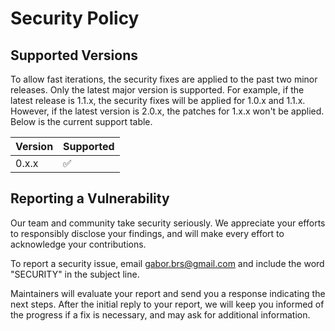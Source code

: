 # Security Policy

## Supported Versions

To allow fast iterations, the security fixes are applied to the past two minor
releases. Only the latest major version is supported. For example, if the latest
release is 1.1.x, the security fixes will be applied for 1.0.x and 1.1.x.
However, if the latest version is 2.0.x, the patches for 1.x.x won't be applied.
Below is the current support table.

| Version | Supported          |
|---------|--------------------|
| 0.x.x   | :white_check_mark: |

## Reporting a Vulnerability

Our team and community take security seriously. We appreciate your efforts to
responsibly disclose your findings, and will make every effort to acknowledge
your contributions.

To report a security issue, email [gabor.brs@gmail.com] and include the word
"SECURITY" in the subject line.

Maintainers will evaluate your report and send you a response indicating the
next steps. After the initial reply to your report, we will keep you informed
of the progress if a fix is necessary, and may ask for additional information.

[gabor.brs@gmail.com]: mailto:gabor.brs@gmail.com